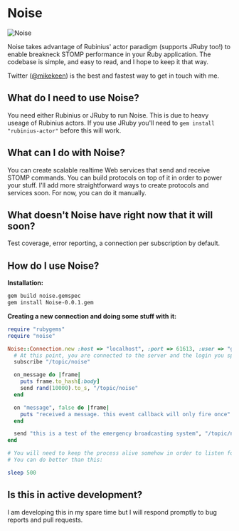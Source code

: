 Noise
=====

![Noise](http://mkeen.github.com/img/noise.png "Noise: Performant STOMP by Mike Keen")

Noise takes advantage of Rubinius' actor paradigm (supports JRuby too!) to enable breakneck STOMP performance in your Ruby application. The codebase is simple, and easy to read, and I hope to keep it that way.  
  
Twitter ([@mikekeen](http://www.twitter.com/mikekeen)) is the best and fastest way to get in touch with me.  
  
What do I need to use Noise?
----------
You need either Rubinius or JRuby to run Noise. This is due to heavy useage of Rubinius actors. If you use JRuby you'll need to `gem install "rubinius-actor"` before this will work.

What can I do with Noise?
----------
You can create scalable realtime Web services that send and receive STOMP commands. You can build protocols on top of it in order to power your stuff. I'll add more straightforward ways to create protocols and services soon. For now, you can do it manually.

What doesn't Noise have right now that it will soon?
----------
Test coverage, error reporting, a connection per subscription by default.

How do I use Noise?
----------
**Installation:**

```bash    
gem build noise.gemspec
gem install Noise-0.0.1.gem
```

**Creating a new connection and doing some stuff with it:**  

```ruby 
require "rubygems"
require "noise"

Noise::Connection.new :host => "localhost", :port => 61613, :user => "guest", :pass => "guest" do
  # At this point, you are connected to the server and the login you specified has been verified.
  subscribe "/topic/noise"

  on_message do |frame|
    puts frame.to_hash[:body]
    send rand(10000).to_s, "/topic/noise"
  end

  on "message", false do |frame|
    puts "received a message. this event callback will only fire once"
  end

  send "this is a test of the emergency broadcasting system", "/topic/noise"
end

# You will need to keep the process alive somehow in order to listen for incoming messages.
# You can do better than this:

sleep 500
```

Is this in active development?
----------
I am developing this in my spare time but I will respond promptly to bug reports and pull requests.